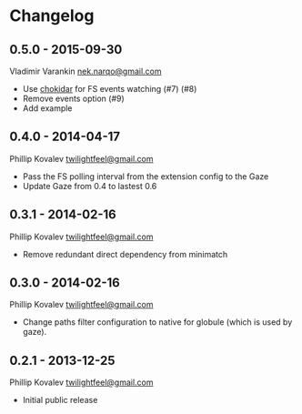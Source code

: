 # Changelog

## 0.5.0 - 2015-09-30

Vladimir Varankin <nek.narqo@gmail.com>

* Use [chokidar](https://www.npmjs.com/package/chokidar) for FS events watching (#7) (#8)
* Remove events option (#9)
* Add example

## 0.4.0 - 2014-04-17

Phillip Kovalev <twilightfeel@gmail.com>

* Pass the FS polling interval from the extension config to the Gaze
* Update Gaze from 0.4 to lastest 0.6

## 0.3.1 - 2014-02-16

Phillip Kovalev <twilightfeel@gmail.com>

* Remove redundant direct dependency from minimatch

## 0.3.0 - 2014-02-16

Phillip Kovalev <twilightfeel@gmail.com>

* Change paths filter configuration to native for globule (which is used by gaze).

## 0.2.1 - 2013-12-25

Phillip Kovalev <twilightfeel@gmail.com>

* Initial public release
